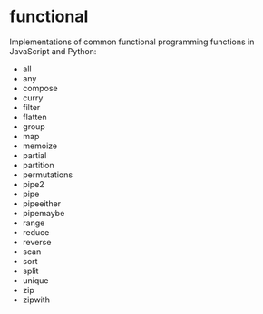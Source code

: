 # functional

Implementations of common functional programming functions in JavaScript and
Python:

* all
* any
* compose
* curry
* filter
* flatten
* group
* map
* memoize
* partial
* partition
* permutations
* pipe2
* pipe
* pipeeither
* pipemaybe
* range
* reduce
* reverse
* scan
* sort
* split
* unique
* zip
* zipwith
